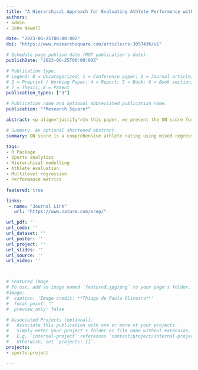 ```yaml
---
title: "A Hierarchical Approach for Evaluating Athlete Performance with an Application in Elite Basketball"
authors:
- admin
- John Newell

date: "2023-06-25T00:00:00Z"
doi: "https://www.researchsquare.com/article/rs-3057436/v1"

# Schedule page publish date (NOT publication's date).
publishDate: "2023-06-25T00:00:00Z"

# Publication type.
# Legend: 0 = Uncategorized; 1 = Conference paper; 2 = Journal article;
# 3 = Preprint / Working Paper; 4 = Report; 5 = Book; 6 = Book section;
# 7 = Thesis; 8 = Patent
publication_types: ["3"]

# Publication name and optional abbreviated publication name.
publication: "*Research Square*"

abstract: <p align="justify">In this paper, we present the ON score for evaluating the performance of athletes and teams that includes a season-long evaluation system, a single-game evaluation, and an evaluation of an athlete's overall contribution to their team. The approach used to calculate the ON score is based on mixed-effects regression models that take into account the hierarchical structure of the data and a principal component analysis to calculate athlete rating. We apply our methodology to a large dataset of NBA games spanning four seasons from 2015-2016 to 2018-2019. Our model is validated using two systematic approaches, and our results demonstrate the reliability of our approach to calculate an athlete's performance. This provides coaches and managers with a powerful tool to gain deeper insights into their players' performance, make more informed decisions and ultimately improve their team's performance. Our methodology has several key advantages. First, by incorporating the hierarchical structure of the data, we can obtain valuable information about an athlete's contribution within their team. Second, the use of principal component analysis allows us to calculate a single score, the ON score, that captures the overall performance of an athlete. Third, our approach is based on classical restricted likelihood methods, which makes the calculation faster than Bayesian methods typically requiring 1,000 posterior samples. With our approach, coaches and managers can evaluate athletes' performance throughout the season, compare athletes and teams over a year, and assess an athlete's performance during a single game. Our methodology can also complement other ratings and box score metrics to provide a more comprehensive assessment of an athlete's performance as our method uses the hierarchical nature of performance data (i.e. player nested within team over season) which is typically ignored in player rating systems. In summary, our methodology represents a significant contribution to the field of sports analytics and provides the foundation for future developments.</p>

# Summary. An optional shortened abstract.
summary: ON score is a comprehensive athlete rating using mixed-regression and PCA on 4-season NBA data.

tags:
- R Package
- Sports analytics
- Hierarchical modelling
- Athlete evaluation
- Multilevel regression
- Performance metrics

featured: true

links:
 - name: "Journal Link"
   url: "https://www.nature.com/srep/"

url_pdf: ''
url_code: ''
url_dataset: ''
url_poster: ''
url_project: ''
url_slides: ''
url_source: ''
url_video: ''



# Featured image
# To use, add an image named `featured.jpg/png` to your page's folder. 
#image:
#  caption: 'Image credit: **Thiago de Paula Oliveira**'
#  focal_point: ""
#  preview_only: false

# Associated Projects (optional).
#   Associate this publication with one or more of your projects.
#   Simply enter your project's folder or file name without extension.
#   E.g. `internal-project` references `content/project/internal-project/index.md`.
#   Otherwise, set `projects: []`.
projects:
- sports-project

---
```

